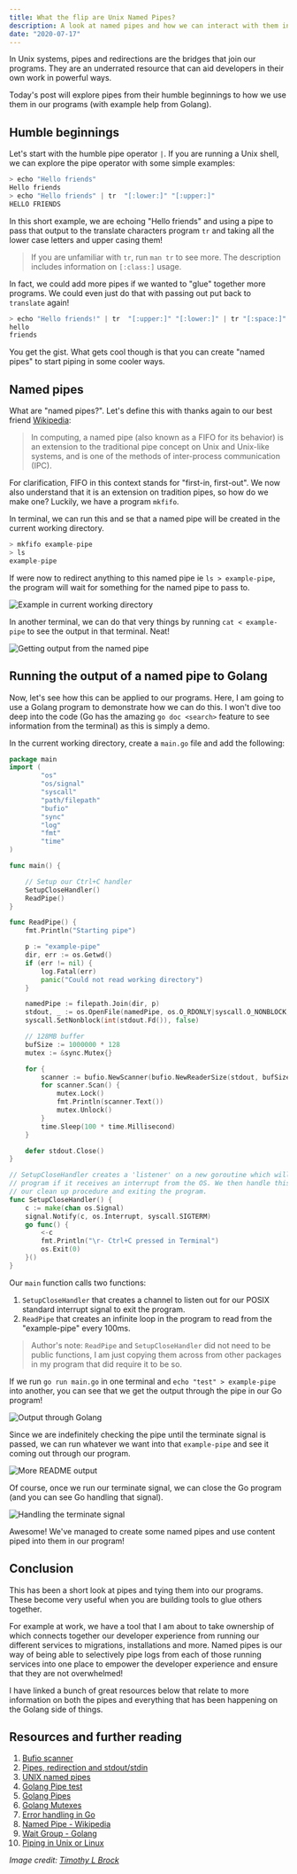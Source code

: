 ```yaml
---
title: What the flip are Unix Named Pipes?
description: A look at named pipes and how we can interact with them in Golang
date: "2020-07-17"
---
```


In Unix systems, pipes and redirections are the bridges that join our programs. They are an underrated resource that can aid developers in their own work in powerful ways.

Today's post will explore pipes from their humble beginnings to how we use them in our programs (with example help from Golang).



## Humble beginnings

Let's start with the humble pipe operator `|`. If you are running a Unix shell, we can explore the pipe operator with some simple examples:

```s
> echo "Hello friends"
Hello friends
> echo "Hello friends" | tr  "[:lower:]" "[:upper:]"
HELLO FRIENDS
```

In this short example, we are echoing "Hello friends" and using a pipe to pass that output to the translate characters program `tr` and taking all the lower case letters and upper casing them!

> If you are unfamiliar with `tr`, run `man tr` to see more. The description includes information on `[:class:]` usage.

In fact, we could add more pipes if we wanted to "glue" together more programs. We could even just do that with passing out put back to `translate` again!

```s
> echo "Hello friends!" | tr  "[:upper:]" "[:lower:]" | tr "[:space:]" "\n"
hello
friends
```

You get the gist. What gets cool though is that you can create "named pipes" to start piping in some cooler ways.



## Named pipes

What are "named pipes?". Let's define this with thanks again to our best friend [Wikipedia](https://en.wikipedia.org/wiki/Named_pipe):

> In computing, a named pipe (also known as a FIFO for its behavior) is an extension to the traditional pipe concept on Unix and Unix-like systems, and is one of the methods of inter-process communication (IPC).

For clarification, FIFO in this context stands for "first-in, first-out". We now also understand that it is an extension on tradition pipes, so how do we make one? Luckily, we have a program `mkfifo`.

In terminal, we can run this and se that a named pipe will be created in the current working directory.

```s
> mkfifo example-pipe
> ls
example-pipe
```

If were now to redirect anything to this named pipe ie `ls > example-pipe`, the program will wait for something for the named pipe to pass to.

![Example in current working directory](../assets/2020-07-17-create-named-pipe.png)

In another terminal, we can do that very things by running `cat < example-pipe` to see the output in that terminal. Neat!

![Getting output from the named pipe](../assets/2020-07-17-named-pipe-output.png)



## Running the output of a named pipe to Golang

Now, let's see how this can be applied to our programs. Here, I am going to use a Golang program to demonstrate how we can do this. I won't dive too deep into the code (Go has the amazing `go doc <search>` feature to see information from the terminal) as this is simply a demo.

In the current working directory, create a `main.go` file and add the following:

```go
package main
import (
		"os"
		"os/signal"
		"syscall"
		"path/filepath"
		"bufio"
		"sync"
		"log"
		"fmt"
		"time"
)

func main() {

	// Setup our Ctrl+C handler
	SetupCloseHandler()
	ReadPipe()
}

func ReadPipe() {
	fmt.Println("Starting pipe")

	p := "example-pipe"
	dir, err := os.Getwd()
	if (err != nil) {
		log.Fatal(err)
		panic("Could not read working directory")
	}

	namedPipe := filepath.Join(dir, p)
	stdout, _ := os.OpenFile(namedPipe, os.O_RDONLY|syscall.O_NONBLOCK, 0600)
	syscall.SetNonblock(int(stdout.Fd()), false)

	// 128MB buffer
	bufSize := 1000000 * 128
	mutex := &sync.Mutex{}

	for {
		scanner := bufio.NewScanner(bufio.NewReaderSize(stdout, bufSize))
		for scanner.Scan() {
			mutex.Lock()
			fmt.Println(scanner.Text())
			mutex.Unlock()
		}
		time.Sleep(100 * time.Millisecond)
	}

	defer stdout.Close()
}

// SetupCloseHandler creates a 'listener' on a new goroutine which will notify the
// program if it receives an interrupt from the OS. We then handle this by calling
// our clean up procedure and exiting the program.
func SetupCloseHandler() {
	c := make(chan os.Signal)
	signal.Notify(c, os.Interrupt, syscall.SIGTERM)
	go func() {
		<-c
		fmt.Println("\r- Ctrl+C pressed in Terminal")
		os.Exit(0)
	}()
}
```

Our `main` function calls two functions:

1. `SetupCloseHandler` that creates a channel to listen out for our POSIX standard interrupt signal to exit the program.
2. `ReadPipe` that creates an infinite loop in the program to read from the "example-pipe" every 100ms.

> Author's note: `ReadPipe` and `SetupCloseHandler` did not need to be public functions, I am just copying them across from other packages in my program that did require it to be so.

If we run `go run main.go` in one terminal and `echo "test" > example-pipe` into another, you can see that we get the output through the pipe in our Go program!

![Output through Golang](../assets/2020-07-17-golang-pipe.png)

Since we are indefinitely checking the pipe until the terminate signal is passed, we can run whatever we want into that `example-pipe` and see it coming out through our program.

![More README output](../assets/2020-07-17-golang-piped-output.png)

Of course, once we run our terminate signal, we can close the Go program (and you can see Go handling that signal).

![Handling the terminate signal](../assets/2020-07-17-closing-pipe-with-signal.png)

Awesome! We've managed to create some named pipes and use content piped into them in our program!



## Conclusion

This has been a short look at pipes and tying them into our programs. These become very useful when you are building tools to glue others together.

For example at work, we have a tool that I am about to take ownership of which connects together our developer experience from running our different services to migrations, installations and more. Named pipes is our way of being able to selectively pipe logs from each of those running services into one place to empower the developer experience and ensure that they are not overwhelmed!

I have linked a bunch of great resources below that relate to more information on both the pipes and everything that has been happening on the Golang side of things.



## Resources and further reading

1. [Bufio scanner](https://medium.com/golangspec/in-depth-introduction-to-bufio-scanner-in-golang-55483bb689b4)
2. [Pipes, redirection and stdout/stdin](http://www.compciv.org/topics/bash/pipes-and-redirection/)
3. [UNIX named pipes](https://www.linuxjournal.com/article/2156)
4. [Golang Pipe test](https://golang.org/src/io/pipe_test.go)
5. [Golang Pipes](http://www.albertoleal.me/posts/golang-pipes.html)
6. [Golang Mutexes](https://gobyexample.com/mutexes)
7. [Error handling in Go](https://blog.golang.org/error-handling-and-go)
8. [Named Pipe - Wikipedia](https://en.wikipedia.org/wiki/Named_pipe)
9. [Wait Group - Golang](https://stackoverflow.com/questions/18207772/how-to-wait-for-all-goroutines-to-finish-without-using-time-sleep)
10. [Piping in Unix or Linux](https://www.geeksforgeeks.org/piping-in-unix-or-linux/)

_Image credit: [Timothy L Brock](https://unsplash.com/@timothylbrock)_